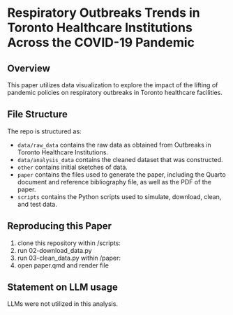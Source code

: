 # Respiratory Outbreaks Trends in Toronto Healthcare Institutions Across the COVID-19 Pandemic

## Overview

This paper utilizes data visualization to explore the impact of the lifting of pandemic policies on respiratory outbreaks in Toronto healthcare facilities.

## File Structure

The repo is structured as:

-   `data/raw_data` contains the raw data as obtained from Outbreaks in Toronto Healthcare Institutions.
-   `data/analysis_data` contains the cleaned dataset that was constructed.
-   `other` contains initial sketches of data.
-   `paper` contains the files used to generate the paper, including the Quarto document and reference bibliography file, as well as the PDF of the paper. 
-   `scripts` contains the Python scripts used to simulate, download, clean, and test data.

## Reproducing this Paper

1. clone this repository
within /scripts:
3. run 02-download_data.py
4. run 03-clean_data.py
within /paper:
5. open paper.qmd and render file

## Statement on LLM usage

LLMs were not utilized in this analysis.
